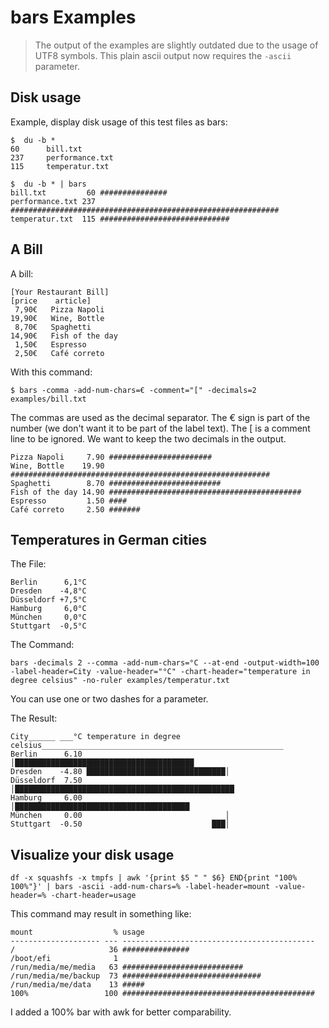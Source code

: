 # bars Examples

> The output of the examples are slightly outdated due to the usage of UTF8 symbols. This plain ascii output now requires the `-ascii` parameter.
## Disk usage  

Example, display disk usage of this test files as bars:

    $  du -b *
    60      bill.txt
    237     performance.txt
    115     temperatur.txt
    
    $  du -b * | bars
    bill.txt         60 ###############
    performance.txt 237 ############################################################
    temperatur.txt  115 #############################

## A Bill

A bill: 

    [Your Restaurant Bill]
    [price    article]
     7,90€   Pizza Napoli
    19,90€   Wine, Bottle
     8,70€   Spaghetti
    14,90€   Fish of the day
     1,50€   Espresso
     2,50€   Café correto

With this command: 

    $ bars -comma -add-num-chars=€ -comment="[" -decimals=2 examples/bill.txt

The commas are used as the decimal separator.
The € sign is part of the number (we don't want it to be part of the label text).
The [ is a comment line to be ignored.
We want to keep the two decimals in the output. 

    Pizza Napoli     7.90 #######################
    Wine, Bottle    19.90 ##########################################################
    Spaghetti        8.70 #########################
    Fish of the day 14.90 ###########################################
    Espresso         1.50 ####
    Café correto     2.50 #######


## Temperatures in German cities

The File: 

    Berlin      6,1°C
    Dresden    -4,8°C
    Düsseldorf +7,5°C
    Hamburg     6,0°C
    München     0,0°C
    Stuttgart  -0,5°C

The Command: 

    bars -decimals 2 --comma -add-num-chars=°C --at-end -output-width=100 -label-header=City -value-header="°C" -chart-header="temperature in degree celsius" -no-ruler examples/temperatur.txt

You can use one or two dashes for a parameter. 

The Result:

    City______ ___°C temperature in degree celsius______________________________________________________
    Berlin      6.10                                │████████████████████████████████████████
    Dresden    -4.80 ███████████████████████████████│
    Düsseldorf  7.50                                │█████████████████████████████████████████████████
    Hamburg     6.00                                │███████████████████████████████████████
    München     0.00                                │
    Stuttgart  -0.50                             ███│



## Visualize your disk usage 

    df -x squashfs -x tmpfs | awk '{print $5 " " $6} END{print "100% 100%"}' | bars -ascii -add-num-chars=% -label-header=mount -value-header=% -chart-header=usage

This command may result in something like:

    mount                  % usage
    -------------------- --- -------------------------------------------
    /                     36 ###############
    /boot/efi              1
    /run/media/me/media   63 ###########################
    /run/media/me/backup  73 ###############################
    /run/media/me/data    13 #####
    100%                 100 ###########################################

I added a 100% bar with awk for better comparability.

